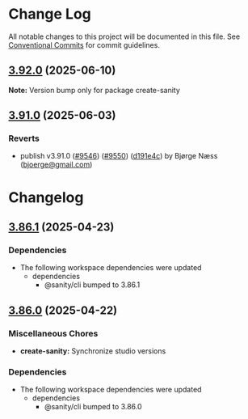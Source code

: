 # Change Log

All notable changes to this project will be documented in this file.
See [Conventional Commits](https://conventionalcommits.org) for commit guidelines.

## [3.92.0](https://github.com/sanity-io/sanity/compare/v3.91.0...v3.92.0) (2025-06-10)

**Note:** Version bump only for package create-sanity

## [3.91.0](https://github.com/sanity-io/sanity/compare/v3.90.0...v3.91.0) (2025-06-03)

### Reverts

* publish v3.91.0 ([#9546](https://github.com/sanity-io/sanity/issues/9546)) ([#9550](https://github.com/sanity-io/sanity/issues/9550)) ([d191e4c](https://github.com/sanity-io/sanity/commit/d191e4cdbccc68cda01f864c0290528df91d9571)) by Bjørge Næss (bjoerge@gmail.com)

# Changelog

## [3.86.1](https://github.com/sanity-io/sanity/compare/v3.86.0...v3.86.1) (2025-04-23)

### Dependencies

* The following workspace dependencies were updated
  * dependencies
    * @sanity/cli bumped to 3.86.1

## [3.86.0](https://github.com/sanity-io/sanity/compare/create-sanity-v3.85.1...create-sanity-v3.86.0) (2025-04-22)

### Miscellaneous Chores

* **create-sanity:** Synchronize studio versions

### Dependencies

* The following workspace dependencies were updated
  * dependencies
    * @sanity/cli bumped to 3.86.0
